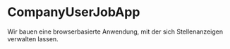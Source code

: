 # CompanyUserJobApp
 
Wir bauen eine browserbasierte Anwendung, mit der sich Stellenanzeigen verwalten lassen.